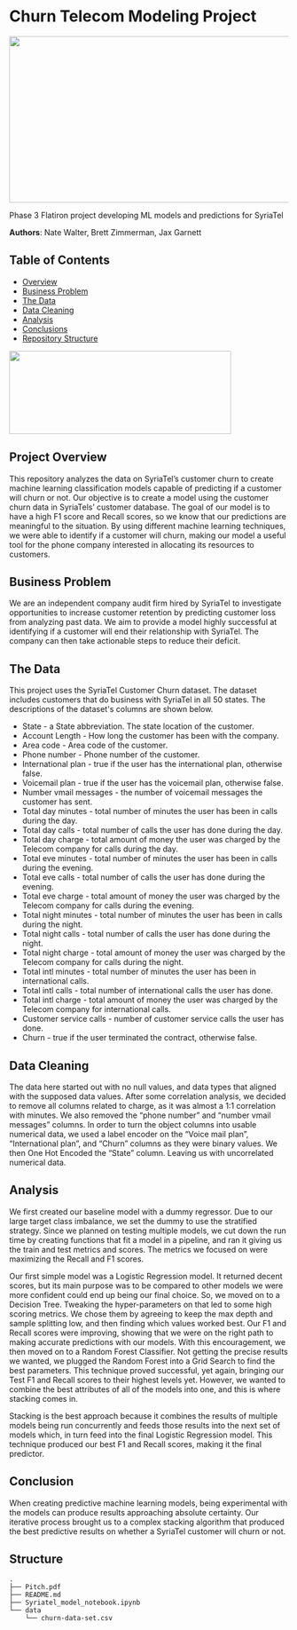# Churn Telecom Modeling Project

<img src=https://www.surveyworksaustin.com/wp-content/uploads/2019/02/cell-tower-title-review-survey.jpg width="700" height="300">

Phase 3 Flatiron project developing ML models and predictions for SyriaTel

**Authors**: Nate Walter, Brett Zimmerman, Jax Garnett




## Table of Contents
* [Overview](#Project-Overview)
* [Business Problem](#Business-Problem)
* [The Data](#The-Data)
* [Data Cleaning](#Data-Cleaning)
* [Analysis](#Analyis)
* [Conclusions](#Conclusion)
* [Repository Structure](#Repository-Structure)


<img src=https://www.logolynx.com/images/logolynx/f7/f75fdb74aaa4f44040e65f7ed4a0952f.jpeg width="400" height="150">


## Project Overview
This repository analyzes the data on SyriaTel’s customer churn to create machine learning classification models capable of predicting if a customer will churn or not. Our objective is to create a model using the customer churn data in SyriaTels’ customer database. The goal of our model is to have a high F1 score and Recall scores, so we know that our predictions are meaningful to the situation. By using different machine learning techniques, we were able to identify if a customer will churn, making our model a useful tool for the phone company interested in allocating its resources to customers. 


 
## Business Problem
We are an independent company audit firm hired by SyriaTel to investigate opportunities to increase customer retention by predicting customer loss from analyzing past data. We aim to provide a model highly successful at identifying if a customer will end their relationship with SyriaTel. The company can then take actionable steps to reduce their deficit.

## The Data
This project uses the SyriaTel Customer Churn dataset. The dataset includes customers that do business with SyriaTel in all 50 states. The descriptions of the dataset's columns are shown below.

* State - a State abbreviation. The state location of the customer.
* Account Length - How long the customer has been with the company.
* Area code - Area code of the customer.
* Phone number - Phone number of the customer.
* International plan - true if the user has the international plan, otherwise false.
* Voicemail plan - true if the user has the voicemail plan, otherwise false.
* Number vmail messages - the number of voicemail messages the customer has sent.
* Total day minutes - total number of minutes the user has been in calls during the day.
* Total day calls - total number of calls the user has done during the day.
* Total day charge - total amount of money the user was charged by the Telecom company for calls during the day.
* Total eve minutes - total number of minutes the user has been in calls during the evening.
* Total eve calls - total number of calls the user has done during the evening.
* Total eve charge - total amount of money the user was charged by the Telecom company for calls during the evening.
* Total night minutes - total number of minutes the user has been in calls during the night.
* Total night calls - total number of calls the user has done during the night.
* Total night charge - total amount of money the user was charged by the Telecom company for calls during the night.
* Total intl minutes - total number of minutes the user has been in international calls.
* Total intl calls - total number of international calls the user has done.
* Total intl charge - total amount of money the user was charged by the Telecom company for international calls.
* Customer service calls - number of customer service calls the user has done.
* Churn - true if the user terminated the contract, otherwise false.

## Data Cleaning

The data here started out with no null values, and data types that aligned with the supposed data values. After some correlation analysis, we decided to remove all columns related to charge, as it was almost a 1:1 correlation with minutes. We also removed the “phone number” and “number vmail messages” columns. In order to turn the object columns into usable numerical data, we used a label encoder on the “Voice mail plan”, “International plan”, and “Churn” columns as they were binary values. We then One Hot Encoded the “State” column. Leaving us with uncorrelated numerical data.

## Analysis

We first created our baseline model with a dummy regressor.  Due to our large target class imbalance, we set the dummy to use the stratified strategy.
Since we planned on testing multiple models, we cut down the run time by creating functions that fit a model in a pipeline, and ran it giving us the train and test metrics and scores. The metrics we focused on were maximizing the Recall and F1 scores. 

Our first simple model was a Logistic Regression model. It returned decent scores, but its main purpose was to be compared to other models we were more confident could end up being our final choice. So, we moved on to a Decision Tree. Tweaking the hyper-parameters on that led to some high scoring metrics. We chose them by agreeing to keep the max depth and sample splitting low, and then finding which values worked best. Our F1 and Recall scores were improving, showing that we were on the right path to making accurate predictions with our models.  With this encouragement, we then moved on to a Random Forest Classifier. Not getting the precise results we wanted, we plugged the Random Forest into a Grid Search to find the best parameters. This technique proved successful, yet again, bringing our Test F1 and Recall scores to their highest levels yet. However, we wanted to combine the best attributes of all of the models into one, and this is where stacking comes in.

Stacking is the best approach because it combines the results of multiple models being run concurrently and feeds those results into the next set of models which, in turn feed into the final Logistic Regression model. This technique produced our best F1 and Recall scores, making it the final predictor.

## Conclusion

When creating predictive machine learning models, being experimental with the models can produce results approaching absolute certainty. Our iterative process brought us to a complex stacking algorithm that produced the best predictive results on whether a SyriaTel customer will churn or not.  

## Structure
```
.
├── Pitch.pdf
├── README.md
├── Syriatel_model_notebook.ipynb
└── data
    └── churn-data-set.csv
```
